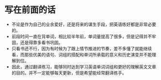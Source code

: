 # 写在前面的话
- 不论是作为自己的业余爱好，还是将来的谋生手段，把英语练好都是非常必要的。
- 前段时间一直在背单词，相比较半年前，单词量提高了很多，但是记得并不牢固，还是得靠多看书巩固。
- 只看书还不行，因为有时候为了跟上情节推进的节奏，差不多懂了就能继续看，而那些优美的语句、词组的搭配和单词所承载的意义和历史演变并不能理解到位。
- 因此，通过翻译练习，能够同时达到学习英语单词词组和更好的理解英文文章的目的。并不一定能够每天更新，但是希望能经常翻译练手。
